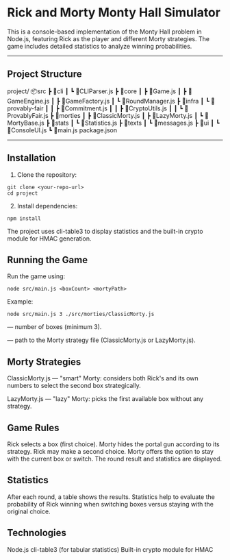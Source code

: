 # Rick and Morty Monty Hall Simulator

This is a console-based implementation of the Monty Hall problem in Node.js, featuring Rick as the player and different Morty strategies. The game includes detailed statistics to analyze winning probabilities.

---

## Project Structure
project/
📦src
┣ 📂cli
┃ ┗ 📜CLIParser.js
┣ 📂core
┃ ┣ 📜Game.js
┃ ┣ 📜GameEngine.js
┃ ┣ 📜GameFactory.js
┃ ┗ 📜RoundManager.js
┣ 📂infra
┃ ┗ 📂provably-fair
┃ ┃ ┣ 📜Commitment.js
┃ ┃ ┣ 📜CryptoUtils.js
┃ ┃ ┗ 📜ProvablyFair.js
┣ 📂morties
┃ ┣ 📜ClassicMorty.js
┃ ┣ 📜LazyMorty.js
┃ ┗ 📜MortyBase.js
┣ 📂stats
┃ ┗ 📜Statistics.js
┣ 📂texts
┃ ┗ 📜messages.js
┣ 📂ui
┃ ┗ 📜ConsoleUI.js
┗ 📜main.js
package.json


---

## Installation

1. Clone the repository:

```
git clone <your-repo-url>
cd project
```

2. Install dependencies:

```
npm install
```

The project uses cli-table3 to display statistics and the built-in crypto module for HMAC generation.


## Running the Game

Run the game using:
```
node src/main.js <boxCount> <mortyPath>
```

Example:
```
node src/main.js 3 ./src/morties/ClassicMorty.js
```

<boxCount> — number of boxes (minimum 3).

<mortyPath> — path to the Morty strategy file (ClassicMorty.js or LazyMorty.js).

## Morty Strategies

ClassicMorty.js — "smart" Morty: considers both Rick's and its own numbers to select the second box strategically.

LazyMorty.js — "lazy" Morty: picks the first available box without any strategy.

## Game Rules

Rick selects a box (first choice).
Morty hides the portal gun according to its strategy.
Rick may make a second choice.
Morty offers the option to stay with the current box or switch.
The round result and statistics are displayed.

## Statistics

After each round, a table shows the results.
Statistics help to evaluate the probability of Rick winning when switching boxes versus staying with the original choice.

## Technologies
Node.js
cli-table3 (for tabular statistics)
Built-in crypto module for HMAC